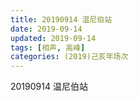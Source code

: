 ```yaml
---
title: 20190914 温尼伯站
date: 2019-09-14
updated: 2019-09-14
tags: [相声, 高峰]
categories: (2019)己亥年场次
---
```

20190914 温尼伯站